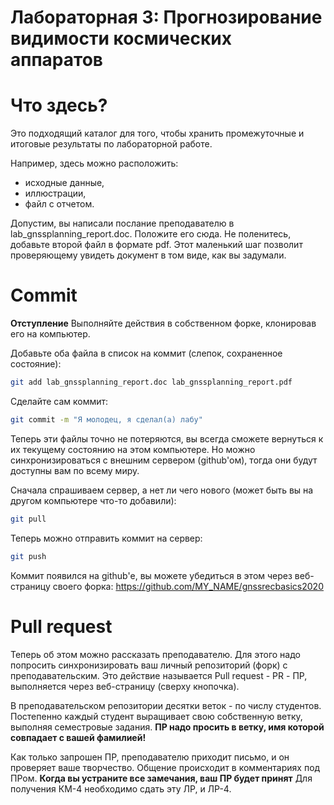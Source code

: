 Лабораторная 3: Прогнозирование видимости космических аппаратов
===============================================================

# Что здесь?

Это подходящий каталог для того, чтобы хранить промежуточные и итоговые результаты по лабораторной работе. 

Например, здесь можно расположить:

- исходные данные,
- иллюстрации,
- файл с отчетом.

Допустим, вы написали послание преподавателю в lab_gnssplanning_report.doc. 
Положите его сюда. 
Не поленитесь, добавьте второй файл в формате pdf. 
Этот маленький шаг позволит проверяющему увидеть документ в том виде, как вы задумали. 

# Commit

**Отступление** Выполняйте действия в собственном форке, клонировав его на компьютер. 

Добавьте оба файла в список на коммит (слепок, сохраненное состояние):

```sh
git add lab_gnssplanning_report.doc lab_gnssplanning_report.pdf 
```

Сделайте сам коммит:

```sh
git commit -m "Я молодец, я сделал(а) лабу"
```

Теперь эти файлы точно не потеряются, вы всегда сможете вернуться к их текущему состоянию на этом компьютере. 
Но можно синхронизироваться с внешним сервером (github'ом), тогда они будут доступны вам по всему миру.

Сначала спрашиваем сервер, а нет ли чего нового (может быть вы на другом компьютере что-то добавили):

```sh
git pull
```

Теперь можно отправить коммит на сервер:

```sh
git push
```

Коммит появился на github'е, вы можете убедиться в этом через веб-страницу своего форка: https://github.com/MY_NAME/gnssrecbasics2020

# Pull request

Теперь об этом можно рассказать преподавателю. 
Для этого надо попросить синхронизировать ваш личный репозиторий (форк) с преподавательским. 
Это действие называется Pull request - PR - ПР, выполняется через веб-страницу (сверху кнопочка).

В преподавательском репозитории десятки веток - по числу студентов. 
Постепенно каждый студент выращивает свою собственную ветку, выполняя семестровые задания. 
**ПР надо просить в ветку, имя которой совпадает с вашей фамилией!**

Как только запрошен ПР, преподавателю приходит письмо, и он проверяет ваше творчество. 
Общение происходит в комментариях под ПРом. 
**Когда вы устраните все замечания, ваш ПР будет принят**
Для получения КМ-4 необходимо сдать эту ЛР, и ЛР-4.





